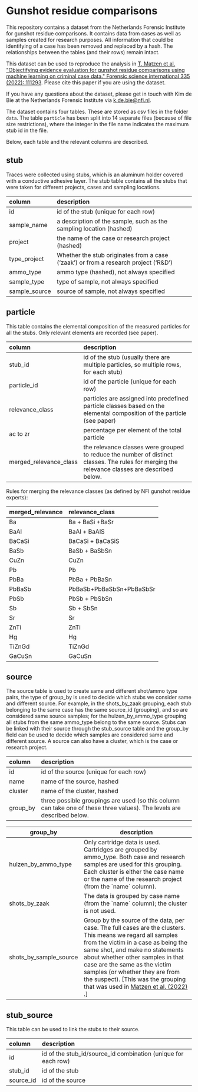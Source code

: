 # Gunshot residue comparisons

This repository contains a dataset from the Netherlands Forensic Institute for gunshot residue comparisons. It contains data from cases as well as samples created for research purposes. All information that could be identifying of a case has been removed and replaced by a hash. The relationships between the tables (and their rows) remain intact. 

This dataset can be used to reproduce the analysis in [T. Matzen et al. "Objectifying evidence evaluation for gunshot residue comparisons using machine learning on criminal case data." Forensic science international 335 (2022): 111293](https://www.sciencedirect.com/science/article/abs/pii/S0379073822001232). Please cite this paper if you are using the dataset. 

If you have any questions about the dataset, please get in touch with Kim de Bie at the Netherlands Forensic Institute via k.de.bie@nfi.nl.  

The dataset contains four tables. These are stored as csv files in the folder `data`. The table `particle` has been split into 14 separate files (because of file size restrictions), where the integer in the file name indicates the maximum stub id in the file.
  
Below, each table and the relevant columns are described. 
 

## stub

Traces were collected using stubs, which is an aluminum holder covered with a conductive adhesive layer. The stub table contains all the stubs that were taken for different projects, cases and sampling locations.  

| column  | description   |
| :------------ | :------------ |
| id | id of the stub (unique for each row)  |
| sample_name  | a description of the sample, such as the sampling location (hashed)   |
| project  | the name of the case or research project (hashed)  |
| type_project  | Whether the stub originates from a case (‘zaak’) or from a research project (‘R&D’)  |
| ammo_type  | ammo type (hashed), not always specified   |
| sample_type  | type of sample, not always specified    |
| sample_source  | source of sample, not always specified   |

## particle 

This table contains the elemental composition of the measured particles for all the stubs. Only relevant elements are recorded (see paper).

| column | description |
| :------------ | :------------ |
|stub_id |id of the stub (usually there are multiple particles, so multiple rows, for each stub) |
| particle_id | id of the particle (unique for each row) |
| relevance_class | particles are assigned into predefined particle classes based on the elemental composition of the particle (see paper) |
| ac to zr | percentage per element of the total particle |
| merged_relevance_class | the relevance classes were grouped to reduce the number of distinct classes. The rules for merging the relevance classes are described below.|

Rules for merging the relevance classes (as defined by NFI gunshot residue experts):

| merged\_relevance | relevance\_class         |
| :----------------- | :------------------------ |
| Ba                | Ba + BaSi +BaSr          |
| BaAl              | BaAl + BaAlS             |
| BaCaSi            | BaCaSi + BaCaSiS         |
| BaSb              | BaSb + BaSbSn            |
| CuZn              | CuZn                     |
| Pb                | Pb                       |
| PbBa              | PbBa + PbBaSn            |
| PbBaSb            | PbBaSb+PbBaSbSn+PbBaSbSr |
| PbSb              | PbSb + PbSbSn            |
| Sb                | Sb + SbSn                |
| Sr                | Sr                       |
| ZnTi              | ZnTi                     |
| Hg                | Hg                       |
| TiZnGd            | TiZnGd                   |
| GaCuSn            | GaCuSn                   |

## source

The source table is used to create same and different shot/ammo type pairs, the type of group\_by is used to decide which stubs we consider same and different source. For example, in the shots\_by\_zaak grouping, each stub belonging to the same case has the same source\_id (grouping), and so are considered same source samples; for the hulzen\_by\_ammo\_type grouping all stubs from the same ammo_type belong to the same source. Stubs can be linked with their source through the stub\_source table and the group\_by field can be used to decide which samples are considered same and different source. A source can also have a cluster, which is the case or research project.  
 
| column    | description                                                                                                            |
| :--------- | :---------------------------------------------------------------------------------------------------------------------- |
| id        | id of the source (unique for each row)                                                                                 |
| name      | name of the source, hashed                                                                                             |
| cluster   | name of the cluster, hashed                                                                                            |
| group\_by | three possible groupings are used (so this column can take one of these three values). The levels are described below. |


| group\_by                 | description                                                                                                                                                                                                                                                                                                                                                                |
| ------------------------- | -------------------------------------------------------------------------------------------------------------------------------------------------------------------------------------------------------------------------------------------------------------------------------------------------------------------------------------------------------------------------- |
| hulzen\_by\_ammo\_type    | Only cartridge data is used. Cartridges are grouped by ammo\_type. Both case and research samples are used for this grouping. Each cluster is either the case name or the name of the research project (from the \`name\` column).                                                                                                                                         |
| shots\_by\_zaak           | The data is grouped by case name (from the \`name\` column); the cluster is not used.                                                                                                                                                                                                                                                                                      |
| shots\_by\_sample\_source | Group by the source of the data, per case. The full cases are the clusters. This means we regard all samples from the victim in a case as being the same shot, and make no statements about whether other samples in that case are the same as the victim samples (or whether they are from the suspect). \[This was the grouping that was used in [Matzen et al. (2022)](https://www.sciencedirect.com/science/article/abs/pii/S0379073822001232) .\] |

## stub_source 

This table can be used to link the stubs to their source. 

| column     | description                                                     |
| :---------- | :--------------------------------------------------------------- |
| id         | id of the stub\_id/source\_id combination (unique for each row) |
| stub\_id   | id of the stub                                                  |
| source\_id | id of the source                                                |
